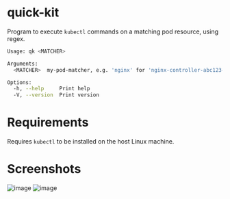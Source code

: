 # quick-kit
Program to execute `kubectl` commands on a matching pod resource, using regex.

```bash
Usage: qk <MATCHER>

Arguments:
  <MATCHER>  my-pod-matcher, e.g. 'nginx' for 'nginx-controller-abc123-abc'

Options:
  -h, --help     Print help
  -V, --version  Print version
```

# Requirements
Requires `kubectl` to be installed on the host Linux machine.

# Screenshots

![image](https://github.com/jamesgiu/quick-kit/assets/13777223/dc5201a8-c903-4ea6-a9db-9618547cd564)
![image](https://github.com/jamesgiu/quick-kit/assets/13777223/0ff2a6bd-eeee-41c0-b2f8-7a2cd55639af)
